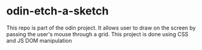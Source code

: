 # odin-etch-a-sketch
This repo is part of the odin project. It allows user to draw on the screen by passing the user's mouse through a grid.
This project is done using CSS and JS DOM manipulation